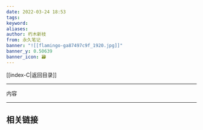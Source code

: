 ```yaml
---
date: 2022-03-24 18:53
tags: 
keyword: 
aliases: 
author: 朽木新枝
from: 永久笔记 
banner: "![[flamingo-ga87497c9f_1920.jpg]]"
banner_y: 0.50639
banner_icon: 🗃️
---
```


[[index-C|返回目录]]

---

内容

---  
## 相关链接